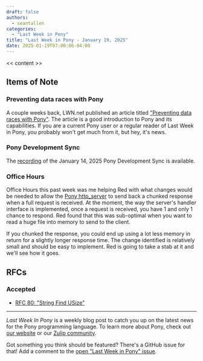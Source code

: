 ```yaml
---
draft: false
authors:
  - seantallen
categories:
  - "Last Week in Pony"
title: "Last Week in Pony - January 19, 2025"
date: 2025-01-19T07:00:06-04:00
---
```


<< content >>

<!-- more -->

## Items of Note

### Preventing data races with Pony

A couple weeks back, LWN.net published an article titled ["Preventing data races with Pony"](https://lwn.net/Articles/1001224/). The article is a good introduction to Pony and its capabilities. If you are a current Pony user or a regular reader of Last Week in Pony, you probably won't get much from it, but hey, it's news.

### Pony Development Sync

The [recording](https://vimeo.com/1046916736) of the January 14, 2025 Pony Development Sync is available.

### Office Hours

Office Hours this past week was me helping Red with what changes would be needed to allow the [Pony http_server](https://github.com/ponylang/http_server) to send back a chunked response when a full request is received. At the moment, the way the server's handler interface is implemented, once a request is received, you have 1 and only 1 chance to respond. Red found that this was sub-optimal when you want to read a huge file into memory to send to the client.

If you chunked the response, you could end up using a lot less memory in return for a slightly longer response time. The change identified is relatively small and should be easy to implement. Red is going to take a stab at it and we'll see how it goes.

## RFCs

### Accepted

- [RFC 80: "String Find USize"](https://github.com/ponylang/rfcs/blob/main/text/0080-usize-indexing.md)

---

_Last Week In Pony_ is a weekly blog post to catch you up on the latest news for the Pony programming language. To learn more about Pony, check out [our website](https://ponylang.io) or our [Zulip community](https://ponylang.zulipchat.com).

Got something you think should be featured? There's a GitHub issue for that! Add a comment to the [open "Last Week in Pony" issue](https://github.com/ponylang/ponylang.github.io/issues?q=is%3Aissue+is%3Aopen+label%3Alast-week-in-pony).
